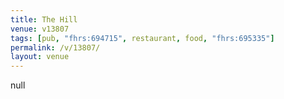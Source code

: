 ```yaml
---
title: The Hill
venue: v13807
tags: [pub, "fhrs:694715", restaurant, food, "fhrs:695335"]
permalink: /v/13807/
layout: venue
---
```

null